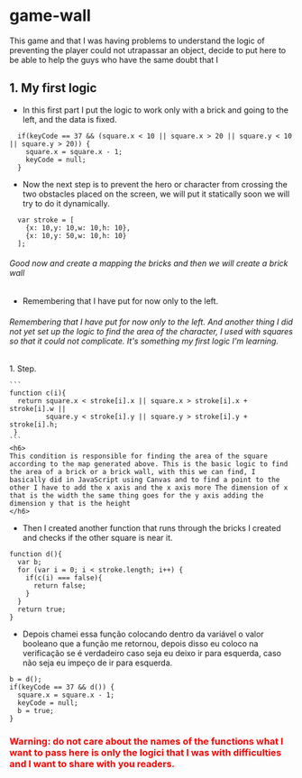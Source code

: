 # game-wall
This game and that I was having problems to understand the logic of preventing the player could not utrapassar an object, decide to put here to be able to help the guys who have the same doubt that I

## 1. My first logic

* In this first part I put the logic to work only with a brick and going to the left, and the data is fixed.
```
  if(keyCode == 37 && (square.x < 10 || square.x > 20 || square.y < 10 || square.y > 20)) {
    square.x = square.x - 1;
    keyCode = null;
  }
```
* Now the next step is to prevent the hero or character from crossing the two obstacles placed on the screen, we will put it statically soon we will try to do it dynamically.
```
  var stroke = [
    {x: 10,y: 10,w: 10,h: 10},
    {x: 10,y: 50,w: 10,h: 10}
  ];
```
<h6>Good now and create a mapping the bricks and then we will create a brick wall</h6>

* Remembering that I have put for now only to the left.
<h6>Remembering that I have put for now only to the left. And another thing I did not yet set up the logic to find the area of the character, I used with squares so that it could not complicate. It's something my first logic I'm learning.</h6>
  1. Step.
  
    ```
    function c(i){
      return square.x < stroke[i].x || square.x > stroke[i].x + stroke[i].w || 
             square.y < stroke[i].y || square.y > stroke[i].y + stroke[i].h;
     }
    ```
    <h6>
    This condition is responsible for finding the area of the square according to the map generated above. This is the basic logic to find the area of a brick or a brick wall, with this we can find, I basically did in JavaScript using Canvas and to find a point to the other I have to add the x axis and the x axis more The dimension of x that is the width the same thing goes for the y axis adding the dimension y that is the height
    </h6>

    
* Then I created another function that runs through the bricks I created and checks if the other square is near it.
```
function d(){
  var b;
  for (var i = 0; i < stroke.length; i++) {
    if(c(i) === false){
      return false;
    }
  }
  return true;
}
```
* Depois chamei essa função colocando dentro da variável o valor booleano que a função me retornou, depois disso eu coloco na verificação se é verdadeiro caso seja eu deixo ir para esquerda, caso não seja eu impeço de ir para esquerda.  
```
b = d();
if(keyCode == 37 && d()) {
  square.x = square.x - 1;
  keyCode = null;
  b = true;
}
```

<h3 style="color: red">Warning: do not care about the names of the functions what I want to pass here is only the logici that I was with difficulties and I want to share with you readers.</h3>


